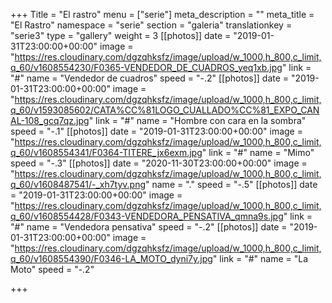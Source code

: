 +++
Title = "El rastro"
menu = ["serie"]
meta_description = ""
meta_title = "El Rastro"
namespace = "serie"
section = "galeria"
translationkey = "serie3"
type = "gallery"
weight = 3
[[photos]]
date = "2019-01-31T23:00:00+00:00"
image = "https://res.cloudinary.com/dgzqhksfz/image/upload/w_1000,h_800,c_limit,q_60/v1608554230/F0365-VENDEDOR_DE_CUADROS_yeq1xb.jpg"
link = "#"
name = "Vendedor de cuadros"
speed = "-.2"
[[photos]]
date = "2019-01-31T23:00:00+00:00"
image = "https://res.cloudinary.com/dgzqhksfz/image/upload/w_1000,h_800,c_limit,q_60/v1593085602/CATA%CC%81LOGO_CUALLADO%CC%81_EXPO_CANAL-108_gcq7qz.jpg"
link = "#"
name = "Hombre con cara en la sombra"
speed = "-.1"
[[photos]]
date = "2019-01-31T23:00:00+00:00"
image = "https://res.cloudinary.com/dgzqhksfz/image/upload/w_1000,h_800,c_limit,q_60/v1608554341/F0364-TITERE_jx6exm.jpg"
link = "#"
name = "Mimo"
speed = "-.3"
[[photos]]
date = "2020-11-30T23:00:00+00:00"
image = "https://res.cloudinary.com/dgzqhksfz/image/upload/w_1000,h_800,c_limit,q_60/v1608487541/-_xh7tyv.png"
name = "."
speed = "-.5"
[[photos]]
date = "2019-01-31T23:00:00+00:00"
image = "https://res.cloudinary.com/dgzqhksfz/image/upload/w_1000,h_800,c_limit,q_60/v1608554428/F0343-VENDEDORA_PENSATIVA_qmna9s.jpg"
link = "#"
name = "Vendedora pensativa"
speed = "-.2"
[[photos]]
date = "2019-01-31T23:00:00+00:00"
image = "https://res.cloudinary.com/dgzqhksfz/image/upload/w_1000,h_800,c_limit,q_60/v1608554390/F0346-LA_MOTO_dyni7y.jpg"
link = "#"
name = "La Moto"
speed = "-.2"

+++
